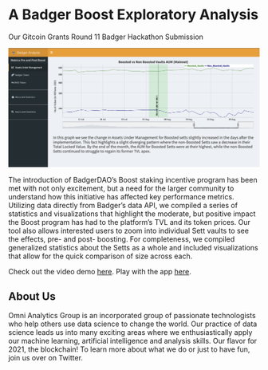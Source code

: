 # A Badger Boost Exploratory Analysis

Our Gitcoin Grants Round 11 Badger Hackathon Submission

![](images/dashboard.png)

The introduction of BadgerDAO’s Boost staking incentive program has been met with not only excitement, but a need for the larger community to understand how this initiative has affected key performance metrics. Utilizing data directly from Badger’s data API, we compiled a series of statistics and visualizations that highlight the moderate, but positive impact the Boost program has had to the platform’s TVL and its token prices. Our tool also allows interested users to zoom into individual Sett vaults to see the effects, pre- and post- boosting. For completeness, we compiled generalized statistics about the Setts as a whole and included visualizations that allow for the quick comparison of size across each.

Check out the video demo [here](https://youtu.be/R2w2uUSsi7g).
Play with the app [here](https://crypto.omnianalytics.io/apps/git-11-badger-boost/).

## About Us

Omni Analytics Group is an incorporated group of passionate technologists who help others use data science to change the world. Our practice of data science leads us into many exciting areas where we enthusiastically apply our machine learning, artificial intelligence and analysis skills. Our flavor for 2021, the blockchain! To learn more about what we do or just to have fun, join us over on Twitter.
